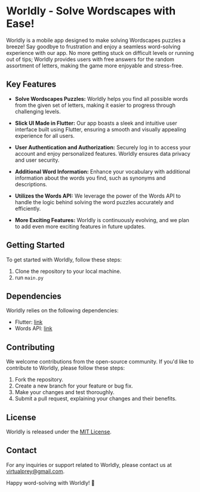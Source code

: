 # Worldly - Solve Wordscapes with Ease!

Worldly is a mobile app designed to make solving Wordscapes puzzles a breeze! Say goodbye to frustration and enjoy a seamless word-solving experience with our app. No more getting stuck on difficult levels or running out of tips; Worldly provides users with free answers for the random assortment of letters, making the game more enjoyable and stress-free.

## Key Features

- **Solve Wordscapes Puzzles:** Worldly helps you find all possible words from the given set of letters, making it easier to progress through challenging levels.

- **Slick UI Made in Flutter:** Our app boasts a sleek and intuitive user interface built using Flutter, ensuring a smooth and visually appealing experience for all users.

- **User Authentication and Authorization:** Securely log in to access your account and enjoy personalized features. Worldly ensures data privacy and user security.

- **Additional Word Information:** Enhance your vocabulary with additional information about the words you find, such as synonyms and descriptions.

- **Utilizes the Words API:** We leverage the power of the Words API to handle the logic behind solving the word puzzles accurately and efficiently.

- **More Exciting Features:** Worldly is continuously evolving, and we plan to add even more exciting features in future updates.

## Getting Started

To get started with Worldly, follow these steps:

1. Clone the repository to your local machine.
2. run `main.py`

## Dependencies

Worldly relies on the following dependencies:

- Flutter: [link](https://flutter.dev/)
- Words API: [link](https://example.com/words_api)

## Contributing

We welcome contributions from the open-source community. If you'd like to contribute to Worldly, please follow these steps:

1. Fork the repository.
2. Create a new branch for your feature or bug fix.
3. Make your changes and test thoroughly.
4. Submit a pull request, explaining your changes and their benefits.

## License

Worldly is released under the [MIT License](https://example.com/license).

## Contact

For any inquiries or support related to Worldly, please contact us at virtualprey@gmail.com.

Happy word-solving with Worldly! 🎉
